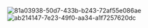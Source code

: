 ![81a03938-50d7-433b-b243-72af55e086ae](https://github.com/user-attachments/assets/1bd8d2a3-1ed8-4b2d-807e-4dc19a756448)
![ab214147-7e23-49f0-aa34-a1f7257620dc](https://github.com/user-attachments/assets/bf7bbf8a-fdb4-4e57-a359-344fe7ce6d68)
